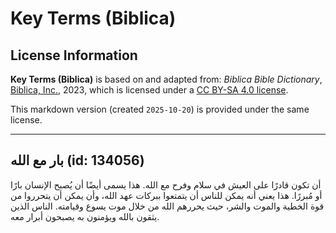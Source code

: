 # Key Terms (Biblica)

## License Information

**Key Terms (Biblica)** is based on and adapted from: _Biblica Bible Dictionary_, [Biblica, Inc.](https://www.biblica.com/), 2023, which is licensed under a [CC BY-SA 4.0 license](https://creativecommons.org/licenses/by-sa/4.0/legalcode.en).

This markdown version (created `2025-10-20`) is provided under the same license.



--------------------------------

## بار مع الله (id: 134056)

أن تكون قادرًا على العيش في سلام وفرح مع الله. هذا يسمى أيضًا أن يُصبح الإنسان بارًا أو مُبررًا. هذا يعني أنه يمكن للناس أن يتمتعوا ببركات عهد الله، وأن يمكن أن يتحرروا من قوة الخطية والموت والشر، حيث يحررهم الله من خلال موت يسوع وقيامته. الناس الذين يثقون بالله ويؤمنون به يصبحون أبرار معه.


